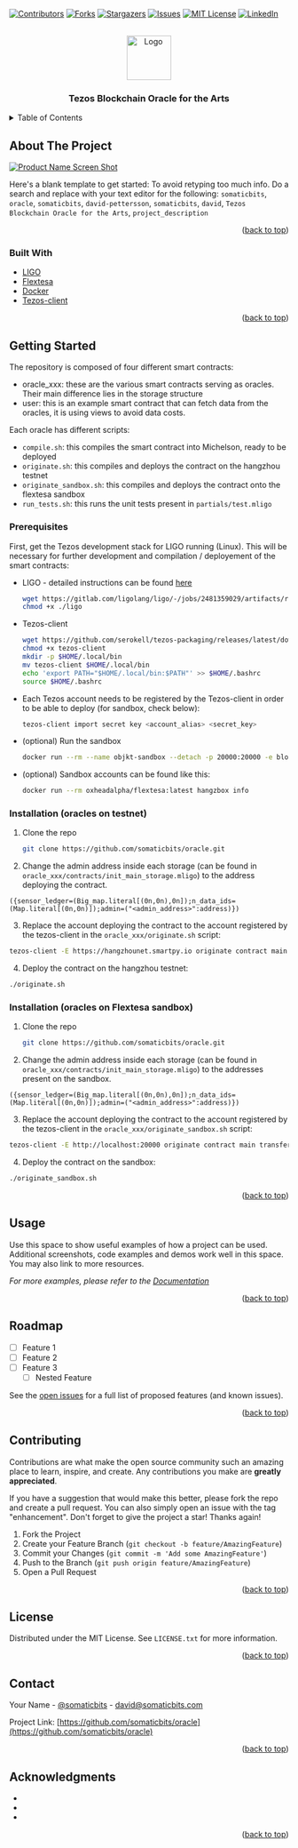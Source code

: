 <div id="top"></div>
<!--
*** Thanks for checking out the Best-README-Template. If you have a suggestion
*** that would make this better, please fork the repo and create a pull request
*** or simply open an issue with the tag "enhancement".
*** Don't forget to give the project a star!
*** Thanks again! Now go create something AMAZING! :D
-->



<!-- PROJECT SHIELDS -->
<!--
*** I'm using markdown "reference style" links for readability.
*** Reference links are enclosed in brackets [ ] instead of parentheses ( ).
*** See the bottom of this document for the declaration of the reference variables
*** for contributors-url, forks-url, etc. This is an optional, concise syntax you may use.
*** https://www.markdownguide.org/basic-syntax/#reference-style-links
-->
[![Contributors][contributors-shield]][contributors-url]
[![Forks][forks-shield]][forks-url]
[![Stargazers][stars-shield]][stars-url]
[![Issues][issues-shield]][issues-url]
[![MIT License][license-shield]][license-url]
[![LinkedIn][linkedin-shield]][linkedin-url]



<!-- PROJECT LOGO -->
<br />
<div align="center">
  <a href="https://github.com/somaticbits/oracle">
    <img src="images/logo.png" alt="Logo" width="80" height="80">
  </a>

<h3 align="center">Tezos Blockchain Oracle for the Arts</h3>
</div>



<!-- TABLE OF CONTENTS -->
<details>
  <summary>Table of Contents</summary>
  <ol>
    <li>
      <a href="#about-the-project">About The Project</a>
      <ul>
        <li><a href="#built-with">Built With</a></li>
      </ul>
    </li>
    <li>
      <a href="#getting-started">Getting Started</a>
      <ul>
        <li><a href="#prerequisites">Prerequisites</a></li>
        <li><a href="#installation">Installation</a></li>
      </ul>
    </li>
    <li><a href="#usage">Usage</a></li>
    <li><a href="#roadmap">Roadmap</a></li>
    <li><a href="#contributing">Contributing</a></li>
    <li><a href="#license">License</a></li>
    <li><a href="#contact">Contact</a></li>
    <li><a href="#acknowledgments">Acknowledgments</a></li>
  </ol>
</details>



<!-- ABOUT THE PROJECT -->
## About The Project

[![Product Name Screen Shot][product-screenshot]](https://example.com)

Here's a blank template to get started: To avoid retyping too much info. Do a search and replace with your text editor for the following: `somaticbits`, `oracle`, `somaticbits`, `david-pettersson`, `somaticbits`, `david`, `Tezos Blockchain Oracle for the Arts`, `project_description`

<p align="right">(<a href="#top">back to top</a>)</p>



### Built With

* [LIGO](https://ligolang.org/)
* [Flextesa](https://tezos.gitlab.io/flextesa/)
* [Docker](https://www.docker.com/)
* [Tezos-client](https://assets.tqtezos.com/docs/setup/1-tezos-client/)

<p align="right">(<a href="#top">back to top</a>)</p>



<!-- GETTING STARTED -->
## Getting Started

The repository is composed of four different smart contracts:
* oracle_xxx: these are the various smart contracts serving as oracles. Their main difference lies in the storage structure
* user: this is an example smart contract that can fetch data from the oracles, it is using views to avoid data costs.

Each oracle has different scripts:
* ``compile.sh``: this compiles the smart contract into Michelson, ready to be deployed
* ``originate.sh``: this compiles and deploys the contract on the hangzhou testnet
* ``originate_sandbox.sh``:  this compiles and deploys the contract onto the flextesa sandbox
* ``run_tests.sh``: this runs the unit tests present in ``partials/test.mligo``

### Prerequisites

First, get the Tezos development stack for LIGO running (Linux). This will be necessary for further development and compilation / deployement of the smart contracts:
* LIGO - detailed instructions can be found [here](https://ligolang.org/docs/intro/installation)
  ```sh
  wget https://gitlab.com/ligolang/ligo/-/jobs/2481359029/artifacts/raw/ligo
  chmod +x ./ligo
  ```
* Tezos-client
  ```sh
  wget https://github.com/serokell/tezos-packaging/releases/latest/download/tezos-client
  chmod +x tezos-client
  mkdir -p $HOME/.local/bin
  mv tezos-client $HOME/.local/bin
  echo 'export PATH="$HOME/.local/bin:$PATH"' >> $HOME/.bashrc
  source $HOME/.bashrc
  ```
* Each Tezos account needs to be registered by the Tezos-client in order to be able to deploy (for sandbox, check below):
  ```sh
  tezos-client import secret key <account_alias> <secret_key>
  ```

* (optional) Run the sandbox
  ```sh
  docker run --rm --name objkt-sandbox --detach -p 20000:20000 -e block_time=3 oxheadalpha/flextesa:latest hangzbox start
  ```
* (optional) Sandbox accounts can be found like this:
  ```sh
  docker run --rm oxheadalpha/flextesa:latest hangzbox info
  ```


### Installation (oracles on testnet)

1. Clone the repo
   ```sh
   git clone https://github.com/somaticbits/oracle.git
   ```
2. Change the admin address inside each storage (can be found in ``oracle_xxx/contracts/init_main_storage.mligo``) to the address deploying the contract.
  ```ligoLANG
  ({sensor_ledger=(Big_map.literal[(0n,0n),0n]);n_data_ids=(Map.literal[(0n,0n)]);admin=("<admin_address>":address)})
  ```
3. Replace the account deploying the contract to the account registered by the tezos-client in the `oracle_xxx/originate.sh` script:
  ```sh
  tezos-client -E https://hangzhounet.smartpy.io originate contract main transferring 1 from <account_alias> running ./contracts/main.tz --init "`cat ./contracts/main_storage.tz`" --burn-cap 2 --force
  ```
4. Deploy the contract on the hangzhou testnet:
  ```sh
  ./originate.sh
  ```

### Installation (oracles on Flextesa sandbox)
1. Clone the repo
   ```sh
   git clone https://github.com/somaticbits/oracle.git
   ```
2. Change the admin address inside each storage (can be found in ``oracle_xxx/contracts/init_main_storage.mligo``) to the addresses present on the sandbox.
  ```ligoLANG
  ({sensor_ledger=(Big_map.literal[(0n,0n),0n]);n_data_ids=(Map.literal[(0n,0n)]);admin=("<admin_address>":address)})
  ```
3. Replace the account deploying the contract to the account registered by the tezos-client in the `oracle_xxx/originate_sandbox.sh` script:
  ```sh
  tezos-client -E http://localhost:20000 originate contract main transferring 1 from <account_alias> running ./contracts/main.tz --init "`cat ./contracts/main_storage.tz`" --burn-cap 2 --force
  ```
4. Deploy the contract on the sandbox:
  ```sh
  ./originate_sandbox.sh
  ```


<p align="right">(<a href="#top">back to top</a>)</p>



<!-- USAGE EXAMPLES -->
## Usage

Use this space to show useful examples of how a project can be used. Additional screenshots, code examples and demos work well in this space. You may also link to more resources.

_For more examples, please refer to the [Documentation](https://example.com)_

<p align="right">(<a href="#top">back to top</a>)</p>



<!-- ROADMAP -->
## Roadmap

- [ ] Feature 1
- [ ] Feature 2
- [ ] Feature 3
    - [ ] Nested Feature

See the [open issues](https://github.com/somaticbits/oracle/issues) for a full list of proposed features (and known issues).

<p align="right">(<a href="#top">back to top</a>)</p>



<!-- CONTRIBUTING -->
## Contributing

Contributions are what make the open source community such an amazing place to learn, inspire, and create. Any contributions you make are **greatly appreciated**.

If you have a suggestion that would make this better, please fork the repo and create a pull request. You can also simply open an issue with the tag "enhancement".
Don't forget to give the project a star! Thanks again!

1. Fork the Project
2. Create your Feature Branch (`git checkout -b feature/AmazingFeature`)
3. Commit your Changes (`git commit -m 'Add some AmazingFeature'`)
4. Push to the Branch (`git push origin feature/AmazingFeature`)
5. Open a Pull Request

<p align="right">(<a href="#top">back to top</a>)</p>



<!-- LICENSE -->
## License

Distributed under the MIT License. See `LICENSE.txt` for more information.

<p align="right">(<a href="#top">back to top</a>)</p>



<!-- CONTACT -->
## Contact

Your Name - [@somaticbits](https://twitter.com/somaticbits) - david@somaticbits.com

Project Link: [https://github.com/somaticbits/oracle](https://github.com/somaticbits/oracle)

<p align="right">(<a href="#top">back to top</a>)</p>



<!-- ACKNOWLEDGMENTS -->
## Acknowledgments

* []()
* []()
* []()

<p align="right">(<a href="#top">back to top</a>)</p>



<!-- MARKDOWN LINKS & IMAGES -->
<!-- https://www.markdownguide.org/basic-syntax/#reference-style-links -->
[contributors-shield]: https://img.shields.io/github/contributors/somaticbits/oracle.svg?style=for-the-badge
[contributors-url]: https://github.com/somaticbits/oracle/graphs/contributors
[forks-shield]: https://img.shields.io/github/forks/somaticbits/oracle.svg?style=for-the-badge
[forks-url]: https://github.com/somaticbits/oracle/network/members
[stars-shield]: https://img.shields.io/github/stars/somaticbits/oracle.svg?style=for-the-badge
[stars-url]: https://github.com/somaticbits/oracle/stargazers
[issues-shield]: https://img.shields.io/github/issues/somaticbits/oracle.svg?style=for-the-badge
[issues-url]: https://github.com/somaticbits/oracle/issues
[license-shield]: https://img.shields.io/github/license/somaticbits/oracle.svg?style=for-the-badge
[license-url]: https://github.com/somaticbits/oracle/blob/master/LICENSE.txt
[linkedin-shield]: https://img.shields.io/badge/-LinkedIn-black.svg?style=for-the-badge&logo=linkedin&colorB=555
[linkedin-url]: https://linkedin.com/in/david-pettersson
[product-screenshot]: images/screenshot.png
